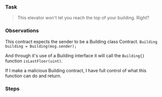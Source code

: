 ### Task
>This elevator won't let you reach the top of your building. Right?

### Observations 

This contract expects the sender to be a Building class Contract. 
```Building building = Building(msg.sender);```

And through it's use of a Building interface it will call the ```Building{}``` function ```isLastFloor(uint)```.

If I make a malicious Building contract, I have full control of what this function can do and return.



### Steps 
